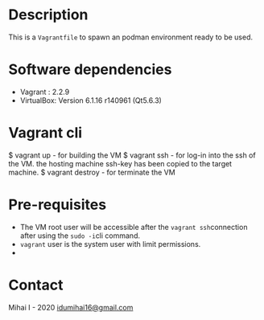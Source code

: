 # Description

This is a ```Vagrantfile``` to spawn an podman environment ready to be used.

# Software dependencies

- Vagrant : 2.2.9
- VirtualBox: Version 6.1.16 r140961 (Qt5.6.3)

# Vagrant cli

$ vagrant up 		- for building the VM
$ vagrant ssh		- for log-in into the ssh of the VM. the hosting machine ssh-key has been copied to the target machine.
$ vagrant destroy 	- for terminate the VM

# Pre-requisites

- The VM root user will be accessible after the ```vagrant ssh```connection after using the ```sudo -i```cli command.
- ```vagrant``` user is the system user with limit permissions.
- 

# Contact
Mihai I - 2020 idumihai16@gmail.com


